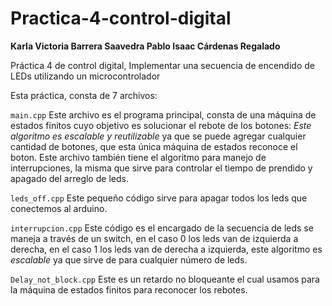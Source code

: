 # Practica-4-control-digital
**Karla Victoria Barrera Saavedra  Pablo Isaac Cárdenas Regalado**


Práctica 4 de control digital, Implementar una secuencia de encendido de LEDs utilizando un microcontrolador

Esta práctica, consta de 7 archivos:


`main.cpp` Este archivo es el programa principal, consta de una máquina de estados finitos cuyo objetivo es solucionar el rebote de los botones: *Este algoritmo es escalable y reutilizable* ya que se puede agregar cualquier cantidad de botones, que esta única máquina de estados reconoce el boton. Este archivo también tiene el algoritmo para manejo de interrupciones, la misma que sirve para controlar el tiempo de prendido y apagado del arreglo de leds.


`leds_off.cpp` Este pequeño código sirve para apagar todos los leds que conectemos al arduino.


`interrupcion.cpp` Este código es el encargado de la secuencia de leds se maneja a través de un switch, en el caso 0 los leds van de izquierda a derecha, en el caso 1 los leds van de derecha a izquierda, este algoritmo es *escalable* ya que sirve de para cualquier número de leds.


`Delay_not_block.cpp` Este es un retardo no bloqueante el cual usamos para la máquina de estados finitos para reconocer los rebotes.
